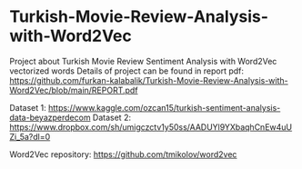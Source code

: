 # Turkish-Movie-Review-Analysis-with-Word2Vec
Project about Turkish Movie Review Sentiment Analysis with Word2Vec vectorized words
Details of project can be found in report pdf: https://github.com/furkan-kalabalik/Turkish-Movie-Review-Analysis-with-Word2Vec/blob/main/REPORT.pdf

Dataset 1: https://www.kaggle.com/ozcan15/turkish-sentiment-analysis-data-beyazperdecom
Dataset 2: https://www.dropbox.com/sh/umigczctv1y50ss/AADUYl9YXbaqhCnEw4uUZi_5a?dl=0

Word2Vec repository: https://github.com/tmikolov/word2vec

